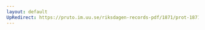 ```yaml
---
layout: default
UpRedirect: https://pruto.im.uu.se/riksdagen-records-pdf/1871/prot-1871--ak--222/prot-1871--ak--222_022.pdf
---
```

